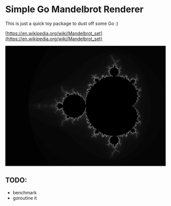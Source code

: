 # Simple Go Mandelbrot Renderer

This is just a quick toy package to dust off some Go :)

[https://en.wikipedia.org/wiki/Mandelbrot_set](https://en.wikipedia.org/wiki/Mandelbrot_set)


![Mandelbrot Set](./mandelbrot.png)


## TODO:

- benchmark
- goroutine it
